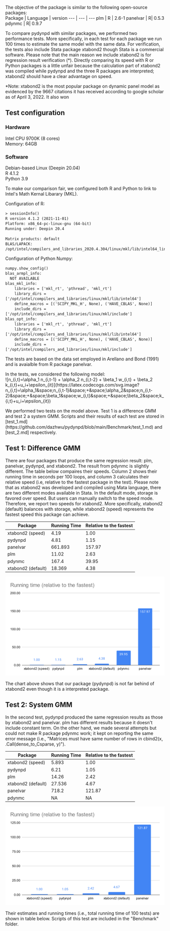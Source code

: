 
The objective of the package is similar to the following open-source packages: <br>
Package | Language | version
--- | --- | ---
plm | R | 2.6-1
panelvar | R| 0.5.3
pdynmc | R| 0.9.7

To compare pydynpd with similar packages, we performed two performance tests. More specifically, in each test for each package we run 100 times to estimate the same model with the same data. For verification, the tests also include Stata package xtabond2 though Stata is a commercial software. Please note that the main reason we include xtabond2 is for regression result verification (\*). Directly comparing its speed with R or Python packages is a little unfair because the calculation part of xtabond2 was compiled while pydynpd and the three R packages are interpreted; xtabond2 should have a clear advantage on speed. 

*Note: xtabond2 is the most popular package on dynamic panel model as evidenced by the 9667 citations it has received according to google scholar as of April 3, 2022. It also won 

## Test configuration
### Hardware
Intel CPU 9700K (8 cores) <br>
Memory: 64GB <br>

### Software
Debian-based Linux (Deepin 20.04) <br>
R 4.1.2 <br>
Python 3.9 <br>
<p>To make our comparison fair, we configured both R and Python to link to Intel's Math Kernal Libarary (MKL).</p>

Configuration of R:
```
> sessionInfo()
R version 4.1.2 (2021-11-01)
Platform: x86_64-pc-linux-gnu (64-bit)
Running under: Deepin 20.4

Matrix products: default
BLAS/LAPACK: /opt/intel/compilers_and_libraries_2020.4.304/linux/mkl/lib/intel64_lin/libmkl_gf_lp64.so
```
Configuration of Python Numpy:
```
numpy.show_config()
blas_armpl_info:
  NOT AVAILABLE
blas_mkl_info:
    libraries = ['mkl_rt', 'pthread', 'mkl_rt']
    library_dirs = ['/opt/intel/compilers_and_libraries/linux/mkl/lib/intel64']
    define_macros = [('SCIPY_MKL_H', None), ('HAVE_CBLAS', None)]
    include_dirs = ['/opt/intel/compilers_and_libraries/linux/mkl/include']
blas_opt_info:
    libraries = ['mkl_rt', 'pthread', 'mkl_rt']
    library_dirs = ['/opt/intel/compilers_and_libraries/linux/mkl/lib/intel64']
    define_macros = [('SCIPY_MKL_H', None), ('HAVE_CBLAS', None)]
    include_dirs = ['/opt/intel/compilers_and_libraries/linux/mkl/include']
```

<p>The tests are based on the data set employed in Arellano and Bond (1991) and is avaialble from R package panelvar. </p>

<p>In the tests, we considered the following model:<br>
  ![n_{i,t}=\alpha_1 n_{i,t-1} + \alpha_2 n_{i,t-2} + \beta_1 w_{i,t} + \beta_2 k_{i,t}+u_i+\epsilon_{it}](https://latex.codecogs.com/svg.image?n_{i,t}=\alpha_1&space;n_{i,t-1}&space;&plus;&space;\alpha_2&space;n_{i,t-2}&space;&plus;&space;\beta_1&space;w_{i,t}&space;&plus;&space;\beta_2&space;k_{i,t}&plus;u_i&plus;\epsilon_{it})
</p>
We performed two tests on the model above. Test 1 is a difference GMM and test 2 a system GMM. Scripts and their results of each test are stored in [test_1.md](https://github.com/dazhwu/pydynpd/blob/main/Benchmark/test_1.md) and [test_2.md] respectively.


## Test 1: Difference GMM
There are four packages that produce the same regression result: plm, panelvar, pydynpd, and xtabond2. The result from pdynmc is slightly different. The table below compaires their speeds. Column 2 shows their running time in seconds per 100 loops, and column 3 calculates their relative speed (i.e, relative to the fastest package in the test). Please note that as xtabond2 was developed and compiled using Mata language, there are two different modes available in Stata. In the default mode, storage is favored over speed. But users can manually switch to the speed mode. Therefore, we report two speeds for xtabond2. More specifically, xtabond2 (default) balances with storage, while xtabond2 (speed) represents the fastest speed this package can achieve.


| Package            | Running Time | Relative to the fastest |
| ------------------ | ------------ | ----------------------- |
| xtabond2 (speed)   | 4.19         | 1.00                    |
| pydynpd            | 4.81         | 1.15                    |
| panelvar           | 661.893      | 157.97                  |
| plm                | 11.02        | 2.63                    |
| pdynmc             | 167.4        | 39.95                   |
| xtabond2 (default) | 18.369       | 4.38                    |

![Alt text](./Test_1.svg)

The chart above shows that our package (pydynpd) is not far behind of xtabond2 even though it is a interpreted package.


## Test 2: System GMM

In the second test, pydynpd produced the same regression results as those by xtabond2 and panelvar. plm has different results because it doesn't include constant term. On the other hand, we made several attempts but could not make R package pdynmc work; it kept on reporting the same error message (i.e., "Matrices must have same number of rows in cbind2(x, .Call(dense_to_Csparse, y)").

| Package            | Running Time | Relative to the fastest |
| ------------------ | ------------ | ----------------------- |
| xtabond2 (speed)   | 5.893        | 1.00                    |
| pydynpd            | 6.21         | 1.05                    |
| plm                | 14.26        | 2.42                    |
| xtabond2 (default) | 27.536       | 4.67                    |
| panelvar           | 718.2        | 121.87                  |
| pdynmc             | NA           | NA                      |


![Alt text](./Test_2.svg)

Their estimates and running times (i.e., total running time of 100 tests) are shown in table below. Scripts of this test are included in the "Benchmark" folder. 

